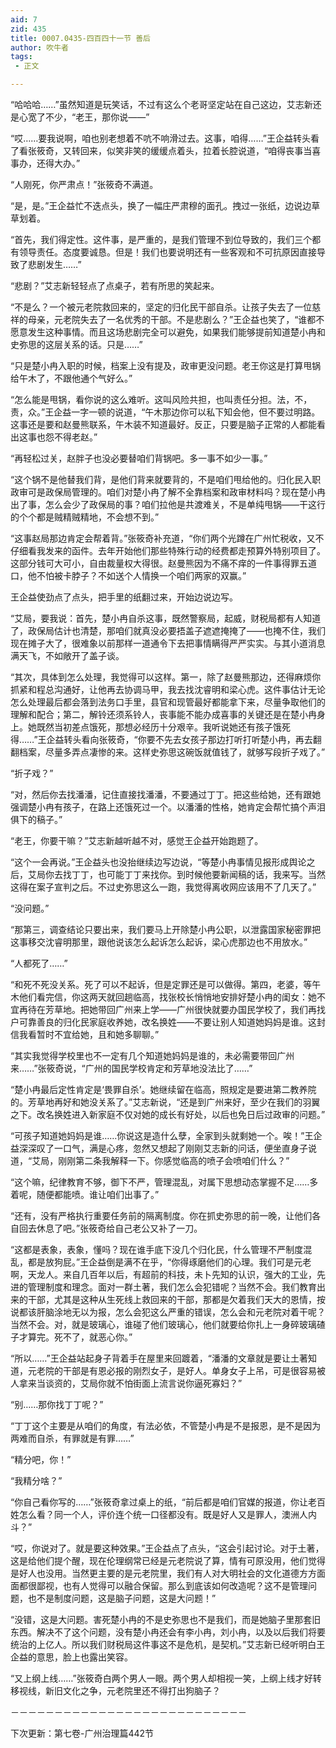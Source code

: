 ```yaml
---
aid: 7
zid: 435
title: 0007.0435-四百四十一节 善后
author: 吹牛者
tags: 
 - 正文

---
```




“哈哈哈……”虽然知道是玩笑话，不过有这么个老哥坚定站在自己这边，艾志新还是心宽了不少，“老王，那你说――”

“哎……要我说啊，咱也别老想着不吭不响滑过去。这事，咱得……”王企益转头看了看张筱奇，又转回来，似笑非笑的缓缓点着头，拉着长腔说道，“咱得丧事当喜事办，还得大办。”

“人刚死，你严肃点！”张筱奇不满道。

“是，是。”王企益忙不迭点头，换了一幅庄严肃穆的面孔。拽过一张纸，边说边草草划着。

“首先，我们得定性。这件事，是严重的，是我们管理不到位导致的，我们三个都有领导责任。态度要诚恳。但是！我们也要说明还有一些客观和不可抗原因直接导致了悲剧发生……”

“悲剧？”艾志新轻轻点了点桌子，若有所思的笑起来。

“不是么？一个被元老院救回来的，坚定的归化民干部自杀。让孩子失去了一位慈祥的母亲，元老院失去了一名优秀的干部。不是悲剧么？”王企益也笑了，“谁都不愿意发生这种事情。而且这场悲剧完全可以避免，如果我们能够提前知道楚小冉和史弥思的这层关系的话。只是……”

“只是楚小冉入职的时候，档案上没有提及，政审更没问题。老王你这是打算甩锅给午木了，不跟他通个气好么。”

“怎么能是甩锅，看你说的这么难听。这叫风险共担，也叫责任分担。法，不，责，众。”王企益一字一顿的说道，“午木那边你可以私下知会他，但不要过明路。这事还是要和赵曼熊联系，午木装不知道最好。反正，只要是脑子正常的人都能看出这事也怨不得老赵。”

“再轻松过关，赵胖子也没必要替咱们背锅吧。多一事不如少一事。”

“这个锅不是他替我们背，是他们背来就要背的，不是咱们甩给他的。归化民入职政审可是政保局管理的。咱们对楚小冉了解不全靠档案和政审材料吗？现在楚小冉出了事，怎么会少了政保局的事？咱们拉他是共渡难关，不是单纯甩锅――干这行的个个都是贼精贼精地，不会想不到。”

“这事赵局那边肯定会帮着背。”张筱奇补充道，“你们两个光蹲在广州忙税收，又不仔细看我发来的函件。去年开始他们那些特殊行动的经费都走预算外特别项目了。这部分钱可大可小，自由裁量权大得很。赵曼熊因为不痛不痒的一件事得罪五道口，他不怕被卡脖子？不如送个人情换一个咱们两家的双赢。”

王企益使劲点了点头，把手里的纸翻过来，开始边说边写。

“艾局，要我说：首先，楚小冉自杀这事，既然警察局，起威，财税局都有人知道了，政保局估计也清楚，那咱们就真没必要捂盖子遮遮掩掩了――也掩不住，我们现在摊子大了，很难象以前那样一道通令下去把事情瞒得严严实实。与其小道消息满天飞，不如敞开了盖子谈。

“其次，具体到怎么处理，我觉得可以这样。第一，除了赵曼熊那边，还得麻烦你抓紧和程总沟通好，让他再去协调马甲，我去找沈睿明和梁心虎。这件事估计无论怎么处理最后都会落到法务口手里，县官和现管最好都能拿下来，尽量争取他们的理解和配合；第二，解铃还须系铃人，丧事能不能办成喜事的关键还是在楚小冉身上。她既然当初差点饿死，那想必经历十分艰辛。我听说她还有孩子饿死得……”王企益转头看向张筱奇，“你要不先去女孩子那边打听打听楚小冉，再去翻翻档案，尽量多弄点凄惨的来。这样史弥思这碗饭就值钱了，就够写段折子戏了。”

“折子戏？”

“对，然后你去找潘潘，记住直接找潘潘，不要通过丁丁。把这些给她，还有跟她强调楚小冉有孩子，在路上还饿死过一个。以潘潘的性格，她肯定会帮忙搞个声泪俱下的稿子。”

“老王，你要干嘛？”艾志新越听越不对，感觉王企益开始跑题了。

“这个一会再说。”王企益头也没抬继续边写边说，“等楚小冉事情见报形成舆论之后，艾局你去找丁丁，也可能丁丁来找你。到时候他要新闻稿的话，我来写。当然这得在案子宣判之后。不过史弥思这么一跑，我觉得离收网应该用不了几天了。”

“没问题。”

“那第三，调查结论只要出来，我们要马上开除楚小冉公职，以泄露国家秘密罪把这事移交沈睿明那里，跟他说该怎么起诉怎么起诉，梁心虎那边也不用放水。”

“人都死了……”

“和死不死没关系。死了可以不起诉，但是定罪还是可以做得。第四，老婆，等午木他们看完信，你这两天就回趟临高，找张校长悄悄地安排好楚小冉的闺女：她不宜再待在芳草地。把她带回广州来上学――广州很快就要办国民学校了，我们再找户可靠善良的归化民家庭收养她，改名换姓――不要让别人知道她妈妈是谁。这封信我看暂时不宜给她，且和她多聊聊。”

“其实我觉得学校里也不一定有几个知道她妈妈是谁的，未必需要带回广州来……”张筱奇说，“广州的国民学校肯定和芳草地没法比了……”

“楚小冉最后定性肯定是‘畏罪自杀’。她继续留在临高，照规定是要进第二教养院的。芳草地再好和她没关系了。”艾志新说，“还是到广州来好，至少在我们的羽翼之下。改名换姓进入新家庭不仅对她的成长有好处，以后也免日后过政审的问题。”

“可孩子知道她妈妈是谁……你说这是造什么孽，全家到头就剩她一个。唉！”王企益深深叹了一口气，满是心疼，忽然又想起了刚刚艾志新的问话，便坐直身子说道，“艾局，刚刚第二条我解释一下。你感觉临高的喷子会喷咱们什么？”

“这个嘛，纪律教育不够，御下不严，管理混乱，对属下思想动态掌握不足……多着呢，随便都能喷。谁让咱们出事了。”

“还有，没有严格执行重要任务前的隔离制度。你在抓史弥思的前一晚，让他们各自回去休息了吧。”张筱奇给自己老公又补了一刀。

“这都是表象，表象，懂吗？现在谁手底下没几个归化民，什么管理不严制度混乱，都是放狗屁。”王企益倒是满不在乎，“你得琢磨他们的心理。我们可是元老啊，天龙人。来自几百年以后，有超前的科技，未卜先知的认识，强大的工业，先进的管理制度和理念。面对一群土著，我们怎么会犯错呢？当然不会。我们教育出来的干部，尤其是这种从生死线上救回来的干部，那都是欠着我们天大的恩情，按说都该肝脑涂地无以为报，怎么会犯这么严重的错误，怎么会和元老院对着干呢？当然不会。对，就是玻璃心，谁碰了他们玻璃心，他们就要给你扎上一身碎玻璃碴子才算完。死不了，就恶心你。”

“所以……”王企益站起身子背着手在屋里来回踱着，“潘潘的文章就是要让土著知道，元老院的干部是有恩必报的刚烈女子，是好人。单身女子上吊，可是很容易被人拿来当谈资的，艾局你就不怕街面上流言说你逼死寡妇？”

“别……那你找丁丁呢？”

“丁丁这个主要是从咱们的角度，有法必依，不管楚小冉是不是报恩，是不是因为两难而自杀，有罪就是有罪……”

“精分吧，你！”

“我精分啥？”

“你自己看你写的……”张筱奇拿过桌上的纸，“前后都是咱们官媒的报道，你让老百姓怎么看？同一个人，评价连个统一口径都没有。既是好人又是罪人，澳洲人内斗？”

“哎，你说对了。就是要这种效果。”王企益点了点头，“这会引起讨论。对于土著，这是给他们提个醒，现在伦理纲常已经是元老院说了算，情有可原没用，他们觉得是好人也没用。当然更主要的是元老院里，我们有人对大明社会的文化道德方方面面都很鄙视，也有人觉得可以融合保留。那么到底该如何改造呢？这不是管理问题，也不是制度问题，这是脑子问题，这是大问题！”

“没错，这是大问题。害死楚小冉的不是史弥思也不是我们，而是她脑子里那套旧东西。解决不了这个问题，没有楚小冉还会有李小冉，刘小冉，以及以后我们将要统治的上亿人。所以我们财税局这件事这不是危机，是契机。”艾志新已经听明白王企益的意思，脸上也露出笑容。

“又上纲上线……”张筱奇白两个男人一眼。两个男人却相视一笑，上纲上线才好转移视线，新旧文化之争，元老院里还不得打出狗脑子？

－－－－－－－－－－－－－－－－－－－－－－－－－－－

下次更新：第七卷-广州治理篇442节



